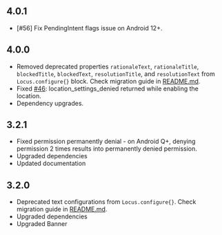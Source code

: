 ## 4.0.1

- [#56] Fix PendingIntent flags issue on Android 12+.

## 4.0.0

- Removed deprecated properties `rationaleText`, `rationaleTitle`, `blockedTitle`, `blockedText`, `resolutionTitle`,
  and `resolutionText` from `Locus.configure{}` block. Check migration guide in [README.md](https://github.com/BirjuVachhani/locus-android/blob/master/README.md).
- Fixed [#46](https://github.com/BirjuVachhani/locus-android/issues/46): location_settings_denied returned while enabling the location.
- Dependency upgrades.

## 3.2.1

- Fixed permission permanently denial - on Android Q+, denying permission 2 times results into permanently denied
  permission.
- Upgraded dependencies
- Updated documentation

## 3.2.0

- Deprecated text configurations from `Locus.configure{}`. Check migration guide
  in [README.md](https://github.com/BirjuVachhani/locus-android/blob/master/README.md).
- Upgraded dependencies
- Upgraded Banner